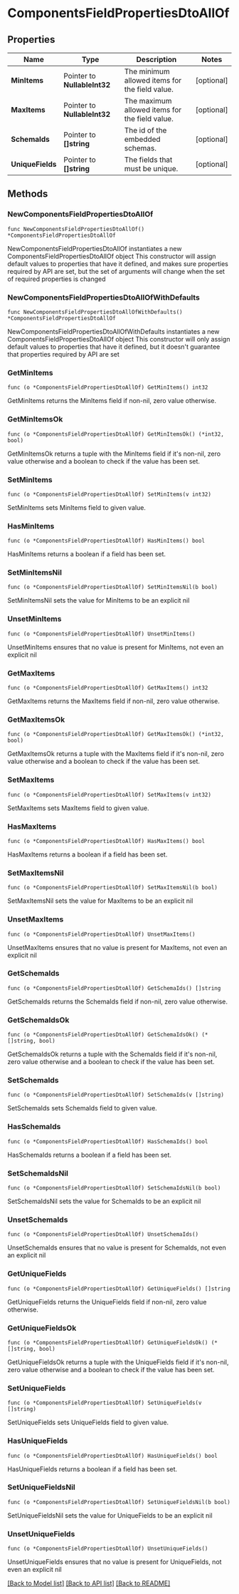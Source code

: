 # ComponentsFieldPropertiesDtoAllOf

## Properties

Name | Type | Description | Notes
------------ | ------------- | ------------- | -------------
**MinItems** | Pointer to **NullableInt32** | The minimum allowed items for the field value. | [optional] 
**MaxItems** | Pointer to **NullableInt32** | The maximum allowed items for the field value. | [optional] 
**SchemaIds** | Pointer to **[]string** | The id of the embedded schemas. | [optional] 
**UniqueFields** | Pointer to **[]string** | The fields that must be unique. | [optional] 

## Methods

### NewComponentsFieldPropertiesDtoAllOf

`func NewComponentsFieldPropertiesDtoAllOf() *ComponentsFieldPropertiesDtoAllOf`

NewComponentsFieldPropertiesDtoAllOf instantiates a new ComponentsFieldPropertiesDtoAllOf object
This constructor will assign default values to properties that have it defined,
and makes sure properties required by API are set, but the set of arguments
will change when the set of required properties is changed

### NewComponentsFieldPropertiesDtoAllOfWithDefaults

`func NewComponentsFieldPropertiesDtoAllOfWithDefaults() *ComponentsFieldPropertiesDtoAllOf`

NewComponentsFieldPropertiesDtoAllOfWithDefaults instantiates a new ComponentsFieldPropertiesDtoAllOf object
This constructor will only assign default values to properties that have it defined,
but it doesn't guarantee that properties required by API are set

### GetMinItems

`func (o *ComponentsFieldPropertiesDtoAllOf) GetMinItems() int32`

GetMinItems returns the MinItems field if non-nil, zero value otherwise.

### GetMinItemsOk

`func (o *ComponentsFieldPropertiesDtoAllOf) GetMinItemsOk() (*int32, bool)`

GetMinItemsOk returns a tuple with the MinItems field if it's non-nil, zero value otherwise
and a boolean to check if the value has been set.

### SetMinItems

`func (o *ComponentsFieldPropertiesDtoAllOf) SetMinItems(v int32)`

SetMinItems sets MinItems field to given value.

### HasMinItems

`func (o *ComponentsFieldPropertiesDtoAllOf) HasMinItems() bool`

HasMinItems returns a boolean if a field has been set.

### SetMinItemsNil

`func (o *ComponentsFieldPropertiesDtoAllOf) SetMinItemsNil(b bool)`

 SetMinItemsNil sets the value for MinItems to be an explicit nil

### UnsetMinItems
`func (o *ComponentsFieldPropertiesDtoAllOf) UnsetMinItems()`

UnsetMinItems ensures that no value is present for MinItems, not even an explicit nil
### GetMaxItems

`func (o *ComponentsFieldPropertiesDtoAllOf) GetMaxItems() int32`

GetMaxItems returns the MaxItems field if non-nil, zero value otherwise.

### GetMaxItemsOk

`func (o *ComponentsFieldPropertiesDtoAllOf) GetMaxItemsOk() (*int32, bool)`

GetMaxItemsOk returns a tuple with the MaxItems field if it's non-nil, zero value otherwise
and a boolean to check if the value has been set.

### SetMaxItems

`func (o *ComponentsFieldPropertiesDtoAllOf) SetMaxItems(v int32)`

SetMaxItems sets MaxItems field to given value.

### HasMaxItems

`func (o *ComponentsFieldPropertiesDtoAllOf) HasMaxItems() bool`

HasMaxItems returns a boolean if a field has been set.

### SetMaxItemsNil

`func (o *ComponentsFieldPropertiesDtoAllOf) SetMaxItemsNil(b bool)`

 SetMaxItemsNil sets the value for MaxItems to be an explicit nil

### UnsetMaxItems
`func (o *ComponentsFieldPropertiesDtoAllOf) UnsetMaxItems()`

UnsetMaxItems ensures that no value is present for MaxItems, not even an explicit nil
### GetSchemaIds

`func (o *ComponentsFieldPropertiesDtoAllOf) GetSchemaIds() []string`

GetSchemaIds returns the SchemaIds field if non-nil, zero value otherwise.

### GetSchemaIdsOk

`func (o *ComponentsFieldPropertiesDtoAllOf) GetSchemaIdsOk() (*[]string, bool)`

GetSchemaIdsOk returns a tuple with the SchemaIds field if it's non-nil, zero value otherwise
and a boolean to check if the value has been set.

### SetSchemaIds

`func (o *ComponentsFieldPropertiesDtoAllOf) SetSchemaIds(v []string)`

SetSchemaIds sets SchemaIds field to given value.

### HasSchemaIds

`func (o *ComponentsFieldPropertiesDtoAllOf) HasSchemaIds() bool`

HasSchemaIds returns a boolean if a field has been set.

### SetSchemaIdsNil

`func (o *ComponentsFieldPropertiesDtoAllOf) SetSchemaIdsNil(b bool)`

 SetSchemaIdsNil sets the value for SchemaIds to be an explicit nil

### UnsetSchemaIds
`func (o *ComponentsFieldPropertiesDtoAllOf) UnsetSchemaIds()`

UnsetSchemaIds ensures that no value is present for SchemaIds, not even an explicit nil
### GetUniqueFields

`func (o *ComponentsFieldPropertiesDtoAllOf) GetUniqueFields() []string`

GetUniqueFields returns the UniqueFields field if non-nil, zero value otherwise.

### GetUniqueFieldsOk

`func (o *ComponentsFieldPropertiesDtoAllOf) GetUniqueFieldsOk() (*[]string, bool)`

GetUniqueFieldsOk returns a tuple with the UniqueFields field if it's non-nil, zero value otherwise
and a boolean to check if the value has been set.

### SetUniqueFields

`func (o *ComponentsFieldPropertiesDtoAllOf) SetUniqueFields(v []string)`

SetUniqueFields sets UniqueFields field to given value.

### HasUniqueFields

`func (o *ComponentsFieldPropertiesDtoAllOf) HasUniqueFields() bool`

HasUniqueFields returns a boolean if a field has been set.

### SetUniqueFieldsNil

`func (o *ComponentsFieldPropertiesDtoAllOf) SetUniqueFieldsNil(b bool)`

 SetUniqueFieldsNil sets the value for UniqueFields to be an explicit nil

### UnsetUniqueFields
`func (o *ComponentsFieldPropertiesDtoAllOf) UnsetUniqueFields()`

UnsetUniqueFields ensures that no value is present for UniqueFields, not even an explicit nil

[[Back to Model list]](../README.md#documentation-for-models) [[Back to API list]](../README.md#documentation-for-api-endpoints) [[Back to README]](../README.md)


